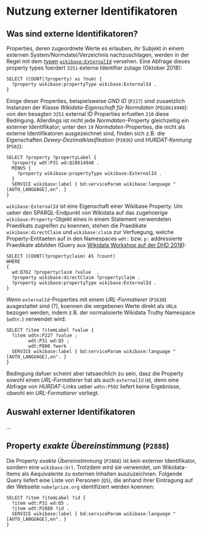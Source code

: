# Nutzung externer Identifikatoren

## Was sind externe Identifikatoren?

Properties, deren zugeordnete Werte es erlauben, ihr Subjekt in einem externen System/Normdatei/Verzeichnis nachzuschlagen, werden in der Regel mit dem [typen](https://www.mediawiki.org/wiki/Wikibase/Indexing/RDF_Dump_Format#Properties) [`wikibase:ExternalId`](https://www.mediawiki.org/wiki/Wikibase/Indexing/RDF_Dump_Format#External_ID) versehen. Eine Abfrage dieses property types foerdert `3251` externe Identifier zutage (Oktober 2018):

```sparql
SELECT (COUNT(?property) as ?num) {
  ?property wikibase:propertyType wikibase:ExternalId .
}
```

Einige dieser Properties, beispielsweise *GND ID* (`P227`) sind zusaetzlich Instanzen der Klasse *Wikidata-Eigenschaft für Normdaten* (`PQ18614948`): von den besagten `3251` external ID Properties erfuellen `210` diese Bedingung. Allerdings ist nicht jede *Normdaten*-Property gleichzeitig ein externer Identifikator; unter den `19` *Normdaten*-Properties, die nicht als externe Identifikatoren ausgezeichnet sind, finden sich z.B. die Eigenschaften *Dewey-Dezimalklasifikation* (`P1036`) und *HURDAT-Kennung* (`P502`):

```sparql
SELECT ?property ?propertyLabel {
  ?property wdt:P31 wd:Q18614948 .
  MINUS {
    ?property wikibase:propertyType wikibase:ExternalId .
  }
  SERVICE wikibase:label { bd:serviceParam wikibase:language "[AUTO_LANGUAGE],en". }
}
```

`wikibase:ExternalId` ist eine Eigenschaft einer Wikibase Property. Um ueber den SPARQL-Endpunkt von Wikidata auf das zugehoerige `wikibase:Property`-Objekt eines in einem Statement verwendeten Praedikats zugreifen zu koennen, stehen die Praedikate `wikibase:directClaim` und `wikibase:claim` zur Verfuegung, welche Property-Entitaeten auf
in den Namespaces `wdt:` bzw. `p:` addressierte Praedikate abbilden (Query aus [Wikidata Workshop auf der DHD 2018](https://github.com/clmb/wikidata_workshop/tree/master/SPARQL2_Identifikatoren#nutzung-von-identifikationen-auf-wikidata)):

```sparql
SELECT (COUNT(?propertyclaim) AS ?count)
WHERE 
{
  wd:Q762 ?propertyclaim ?value  .
  ?property wikibase:directClaim ?propertyclaim .
  ?property wikibase:propertyType wikibase:ExternalId .
}
```

Wenn `externalId`-Properties mit einem *URL-Formatierer* (`P1630`) ausgestattet sind (?), koennen die vergebenen Werte direkt als `URL`s bezogen werden, indem z.B. der normalisierte Wikidata Truthy Namespace (`wdtn:`) verwendet wird:

```sparql
SELECT ?item ?itemLabel ?value {
  ?item wdtn:P227 ?value ;
        wdt:P31 wd:Q5 ;
        wdt:P800 ?work .
  SERVICE wikibase:label { bd:serviceParam wikibase:language "[AUTO_LANGUAGE],en". }
}
```

Bedingung dafuer scheint aber tatsaechlich zu sein, dasz die Property sowohl einen *URL-Formatierer* hat als auch `externalId` ist, denn eine Abfrage von *HURDAT*-Links ueber `wdtn:P502` liefert keine Ergebnisse, obwohl ein *URL-Formatierer* vorliegt.


## Auswahl externer Identifikatoren

...


## Property *exakte Übereinstimmung* (`P2888`)

Die Property *exakte Übereinstimmung* (`P2888`) ist kein externer Identifikator, sondern eine `wikibase:Url`. Trotzdem wird sie verwendet, um Wikidata-Items als Aequivalente zu externen Inhalten auszuzeichnen. Folgende Query liefert eine Liste von Personen (`Q5`), die anhand ihrer Eintragung auf der Webseite `nobelprize.org` identifiziert werden koennen:

```sparql
SELECT ?item ?itemLabel ?id {
  ?item wdt:P31 wd:Q5 .
  ?item wdt:P2888 ?id .
  SERVICE wikibase:label { bd:serviceParam wikibase:language "[AUTO_LANGUAGE],en". }
}
```




